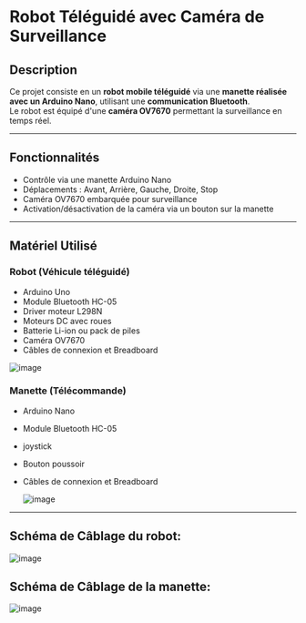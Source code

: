# Robot Téléguidé avec Caméra de Surveillance

## Description  
Ce projet consiste en un **robot mobile téléguidé** via une **manette réalisée avec un Arduino Nano**, utilisant une **communication Bluetooth**.  
Le robot est équipé d'une **caméra OV7670** permettant la surveillance en temps réel.  

---

## Fonctionnalités  
- Contrôle via une manette Arduino Nano  
- Déplacements : Avant, Arrière, Gauche, Droite, Stop  
- Caméra OV7670 embarquée pour surveillance  
- Activation/désactivation de la caméra via un bouton sur la manette  

---

## Matériel Utilisé  

### Robot (Véhicule téléguidé)  
- Arduino Uno  
- Module Bluetooth HC-05  
- Driver moteur L298N  
- Moteurs DC avec roues  
- Batterie Li-ion ou pack de piles  
- Caméra OV7670  
- Câbles de connexion et Breadboard

![image](https://github.com/user-attachments/assets/631d3595-e2e7-4b3d-ae6c-dd2c6b736c64)


  

### Manette (Télécommande)  
- Arduino Nano  
- Module Bluetooth HC-05
- joystick
- Bouton poussoir  
- Câbles de connexion et Breadboard

  ![image](https://github.com/user-attachments/assets/fa0d03b2-2123-4716-9c56-67f2d0bcb2bc)


---

## Schéma de Câblage du robot:
![image](https://github.com/user-attachments/assets/a5174882-97a5-4292-a66d-51ff2308223d)

## Schéma de Câblage de la manette:
![image](https://github.com/user-attachments/assets/38898fd3-2f60-4dc1-8218-658d939a3cb6)






